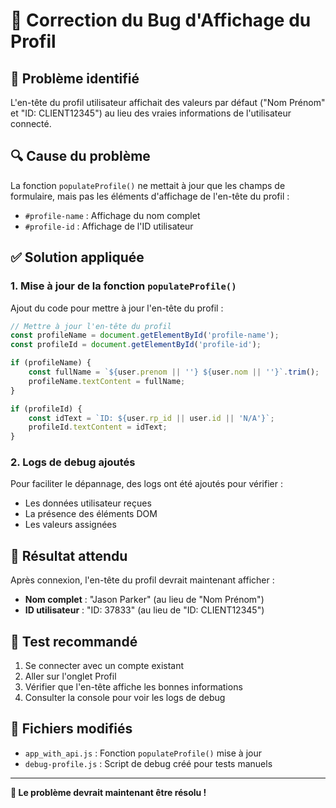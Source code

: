 # 🔧 Correction du Bug d'Affichage du Profil

## 🐛 Problème identifié
L'en-tête du profil utilisateur affichait des valeurs par défaut ("Nom Prénom" et "ID: CLIENT12345") au lieu des vraies informations de l'utilisateur connecté.

## 🔍 Cause du problème
La fonction `populateProfile()` ne mettait à jour que les champs de formulaire, mais pas les éléments d'affichage de l'en-tête du profil :
- `#profile-name` : Affichage du nom complet
- `#profile-id` : Affichage de l'ID utilisateur

## ✅ Solution appliquée

### 1. Mise à jour de la fonction `populateProfile()`
Ajout du code pour mettre à jour l'en-tête du profil :

```javascript
// Mettre à jour l'en-tête du profil
const profileName = document.getElementById('profile-name');
const profileId = document.getElementById('profile-id');

if (profileName) {
    const fullName = `${user.prenom || ''} ${user.nom || ''}`.trim();
    profileName.textContent = fullName;
}

if (profileId) {
    const idText = `ID: ${user.rp_id || user.id || 'N/A'}`;
    profileId.textContent = idText;
}
```

### 2. Logs de debug ajoutés
Pour faciliter le dépannage, des logs ont été ajoutés pour vérifier :
- Les données utilisateur reçues
- La présence des éléments DOM
- Les valeurs assignées

## 🎯 Résultat attendu
Après connexion, l'en-tête du profil devrait maintenant afficher :
- **Nom complet** : "Jason Parker" (au lieu de "Nom Prénom")
- **ID utilisateur** : "ID: 37833" (au lieu de "ID: CLIENT12345")

## 🧪 Test recommandé
1. Se connecter avec un compte existant
2. Aller sur l'onglet Profil
3. Vérifier que l'en-tête affiche les bonnes informations
4. Consulter la console pour voir les logs de debug

## 📁 Fichiers modifiés
- `app_with_api.js` : Fonction `populateProfile()` mise à jour
- `debug-profile.js` : Script de debug créé pour tests manuels

---

**🔄 Le problème devrait maintenant être résolu !**
